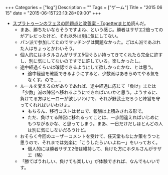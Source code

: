 +++
Categories = ["log"]
Description = ""
Tags = ["ゲーム"]
Title = "2015 06 15"
date = "2015-06-15T23:13:28+09:00"
+++

* [スプラトゥーンのフェスの問題点と改善案 - Togetterまとめ](http://togetter.com/li/834704)読んだ。
	* まあ、勝ちたいならそうですよね、という感じ。勝者はサザエ2倍ってのがアレだったけど、それ以外は別に気にしてない。
	* パン派で参加してたのでマッチングは問題なかった。ごはん派であぶれた人はちょっとかわいそう。
	* 個人的にはホタルさんがサザエ5個ぐらい持ってきてくれたら完全に許すし、別に気にしてないのですでに許している。楽しかったし。
	* 途中経過くらいは確認できるようにして欲しかったかな、とは思う。
		* 途中経過を確認できるようにすると、少数派はあきらめてやる気をなくす。ので……
	* ルールを変えるのがありであれば、途中経過に応じて「負け」または「少数」派の陣営へ移れるようにできればいいかと思う。ようするに、負けてる方はヒーローが欲しいわけで、それが野武士だろうと陣営を守ってくれればいいわけよ。
		* もちろん、移行コストはゼロで、報酬は上積みされる形で。
		* ただ、負けてる陣営に移れるってことは、一歩間違えればいじめにもつながるかな、と思ってしまう。まあ、一日だけだしほとんどの人は別に気にしないだろうけど。
	* おそらく今回のユーザーコメントを受けて、任天堂もなにか策をうつと思うので、それまでは気楽に「こうしたらいいよねー」をいっておく。
		* 個人的には勝者サザエ2倍は維持して、負けた方にホタルさんがサザエ（略）
	* 「勝てばうれしい、負けても楽しい」が体験できれば、なんでもいいです。
